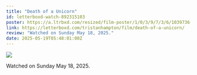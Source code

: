 ```yaml
---
title: "Death of a Unicorn"
id: letterboxd-watch-892315103
poster: https://a.ltrbxd.com/resized/film-poster/1/0/3/9/7/3/6/1039736-death-of-a-unicorn-0-600-0-900-crop.jpg?v=973751852e
link: https://letterboxd.com/tristanhampton/film/death-of-a-unicorn/
review: "Watched on Sunday May 18, 2025."
date: 2025-05-19T05:48:01:00Z
---
```

 <p><img src="https://a.ltrbxd.com/resized/film-poster/1/0/3/9/7/3/6/1039736-death-of-a-unicorn-0-600-0-900-crop.jpg?v=973751852e"/></p> <p>Watched on Sunday May 18, 2025.</p>